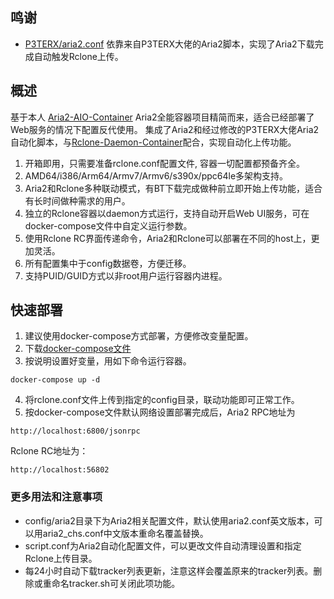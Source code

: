 ## 鸣谢

- [P3TERX/aria2.conf](https://github.com/P3TERX/aria2.conf)  依靠来自P3TERX大佬的Aria2脚本，实现了Aria2下载完成自动触发Rclone上传。


## 概述

基于本人 [Aria2-AIO-Container](https://github.com/wy580477/Aria2-AIO-Container) Aria2全能容器项目精简而来，适合已经部署了Web服务的情况下配置反代使用。
集成了Aria2和经过修改的P3TERX大佬Aria2自动化脚本，与[Rclone-Daemon-Container](https://github.com/wy580477/Aria2-AIO-Container)配合，实现自动化上传功能。
 
 1. 开箱即用，只需要准备rclone.conf配置文件, 容器一切配置都预备齐全。
 2. AMD64/i386/Arm64/Armv7/Armv6/s390x/ppc64le多架构支持。
 3. Aria2和Rclone多种联动模式，有BT下载完成做种前立即开始上传功能，适合有长时间做种需求的用户。
 4. 独立的Rclone容器以daemon方式运行，支持自动开启Web UI服务，可在docker-compose文件中自定义运行参数。
 5. 使用Rclone RC界面传递命令，Aria2和Rclone可以部署在不同的host上，更加灵活。
 6. 所有配置集中于config数据卷，方便迁移。
 7. 支持PUID/GUID方式以非root用户运行容器内进程。

## 快速部署
 
 1. 建议使用docker-compose方式部署，方便修改变量配置。
 2. 下载[docker-compose文件](https://github.com/wy580477/Aria2-Container-for-Rclone/blob/dev/docker-compose.yml)
 3. 按说明设置好变量，用如下命令运行容器。
```
docker-compose up -d
```
 4. 将rclone.conf文件上传到指定的config目录，联动功能即可正常工作。
 5. 按docker-compose文件默认网络设置部署完成后，Aria2 RPC地址为
```
http://localhost:6800/jsonrpc
``` 
   Rclone RC地址为：
```
http://localhost:56802
```
### 更多用法和注意事项
  - config/aria2目录下为Aria2相关配置文件，默认使用aria2.conf英文版本，可以用aria2_chs.conf中文版本重命名覆盖替换。  
  - script.conf为Aria2自动化配置文件，可以更改文件自动清理设置和指定Rclone上传目录。   
  - 每24小时自动下载tracker列表更新，注意这样会覆盖原来的tracker列表。删除或重命名tracker.sh可关闭此项功能。
  
 



